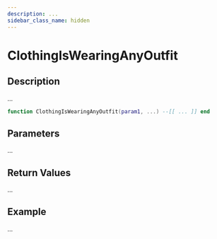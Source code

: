 ```yaml
---
description: ...
sidebar_class_name: hidden
---
```


# ClothingIsWearingAnyOutfit

## Description

...

```lua
function ClothingIsWearingAnyOutfit(param1, ...) --[[ ... ]] end
```

## Parameters

...

## Return Values

...

## Example

...

